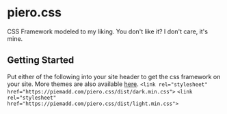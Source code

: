 # piero.css
CSS Framework modeled to my liking. You don't like it? I don't care, it's mine.

## Getting Started

Put either of the following into your site header to get the css framework on your site. More themes are also available [here](https://github.com/pieromqwerty/piero.css_source/releases/tag/1.0).
`<link rel="stylesheet" href="https://piemadd.com/piero.css/dist/dark.min.css">`
`<link rel="stylesheet" href="https://piemadd.com/piero.css/dist/light.min.css">`
